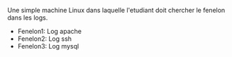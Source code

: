 Une simple machine Linux dans laquelle l'etudiant doit chercher le fenelon dans les logs.

* Fenelon1: Log apache
* Fenelon2: Log ssh
* Fenelon3: Log mysql